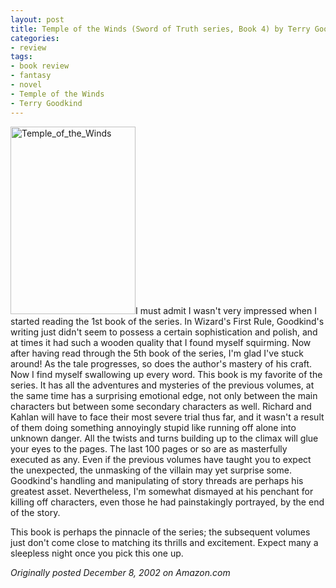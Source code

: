 ```yaml
---
layout: post
title: Temple of the Winds (Sword of Truth series, Book 4) by Terry Goodkind
categories:
- review
tags:
- book review
- fantasy
- novel
- Temple of the Winds
- Terry Goodkind
---
```

<img class="pull-left" title="Temple_of_the_Winds" src="http://yentran.isamonkey.org/gallery/images/Temple_of_the_Winds-200x300.jpg" width="200" height="300" />I must admit I wasn't very impressed when I started reading the 1st book of the series. In Wizard's First Rule, Goodkind's writing just didn't seem to possess a certain sophistication and polish, and at times it had such a wooden quality that I found myself squirming. Now after having read through the 5th book of the series, I'm glad I've stuck around! As the tale progresses, so does the author's mastery of his craft. Now I find myself swallowing up every word. This book is my favorite of the series. It has all the adventures and mysteries of the previous volumes, at the same time has a surprising emotional edge, not only between the main characters but between some secondary characters as well. Richard and Kahlan will have to face their most severe trial thus far, and it wasn't a result of them doing something annoyingly stupid like running off alone into unknown danger. All the twists and turns building up to the climax will glue your eyes to the pages. The last 100 pages or so are as masterfully executed as any. Even if the previous volumes have taught you to expect the unexpected, the unmasking of the villain may yet surprise some. Goodkind's handling and manipulating of story threads are perhaps his greatest asset. Nevertheless, I'm somewhat dismayed at his penchant for killing off characters, even those he had painstakingly portrayed, by the end of the story.

This book is perhaps the pinnacle of the series; the subsequent volumes just don't come close to matching its thrills and excitement. Expect many a sleepless night once you pick this one up.

*Originally posted December 8, 2002 on Amazon.com*

